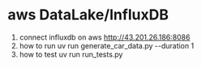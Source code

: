 # aws DataLake/InfluxDB

1. connect influxdb on aws
   http://43.201.26.186:8086
2. how to run
   uv run generate_car_data.py --duration 1
3. how to test
   uv run run_tests.py
